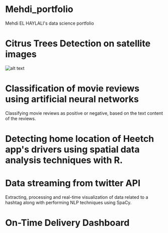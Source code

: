 # Mehdi_portfolio
Mehdi EL HAYLALI's data science portfolio
# Citrus Trees Detection on satellite images
![alt text](image.jpg)
# Classification of movie reviews using artificial neural networks
Classifying movie reviews as positive or negative, based on the text content of the reviews.

# Detecting home location of Heetch app's drivers using spatial data analysis techniques with R.

# Data streaming from twitter API
Extracting, processing and real-time visualization of data related to a hashtag along with performing NLP techniques using SpaCy.

# On-Time Delivery Dashboard
